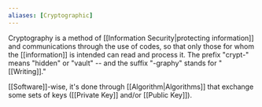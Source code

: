 ```yaml
---
aliases: [Cryptographic]
---
```


Cryptography is a method of [[Information Security|protecting information]] and communications through the use of codes, so that only those for whom the [[information]] is intended can read and process it. The prefix "crypt-" means "hidden" or "vault" -- and the suffix "-graphy" stands for "[[Writing]]."

[[Software]]-wise, it's done through [[Algorithm|Algorithms]] that exchange some sets of keys ([[Private Key]] and/or [[Public Key]]).
